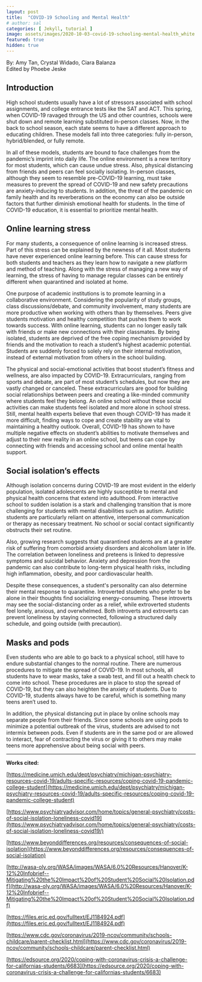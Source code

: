 ```yaml
---
layout: post
title:  "COVID-19 Schooling and Mental Health"
# author: sal
categories: [ Jekyll, tutorial ]
image: assets/images/2020-10-03-covid-19-schooling-mental-health_white.jpeg
featured: true
hidden: true
---
```


By: Amy Tan, Crystal Widado, Ciara Balanza
<br>
Edited by Phoebe Jeske

## **Introduction**
High school students usually have a lot of stressors associated with school assignments, and college entrance tests like the SAT and ACT. This spring, when COVID-19 ravaged through the US and other countries, schools were shut down and remote learning substituted in-person classes. Now, in the back to school season, each state seems to have a different approach to educating children. These models fall into three categories: fully in-person, hybrid/blended, or fully remote.

In all of these models, students are bound to face challenges from the pandemic’s imprint into daily life. The online environment is a new territory for most students, which can cause undue stress. Also, physical distancing from friends and peers can feel socially isolating. In-person classes, although they seem to resemble pre-COVID-19 learning, must take measures to prevent the spread of COVID-19 and new safety precautions are anxiety-inducing to students. In addition, the threat of the pandemic on family health and its reverberations on the economy can also be outside factors that further diminish emotional health for students. In the time of COVID-19 education, it is essential to prioritize mental health.

## **Online learning stress**
For many students, a consequence of online learning is increased stress. Part of this stress can be explained by the newness of it all. Most students have never experienced online learning before. This can cause stress for both students and teachers as they learn how to navigate a new platform and method of teaching. Along with the stress of managing a new way of learning, the stress of having to manage regular classes can be entirely different when quarantined and isolated at home.

One purpose of academic institutions is to promote learning in a collaborative environment. Considering the popularity of study groups, class discussions/debate, and community involvement, many students are more productive when working with others than by themselves. Peers give students motivation and healthy competition that pushes them to work towards success. With online learning, students can no longer easily talk with friends or make new connections with their classmates. By being isolated, students are deprived of the free coping mechanism provided by friends and the motivation to reach a student’s highest academic potential. ​Students are suddenly forced to solely rely on their internal motivation, instead of external motivation from others in the school building.

The physical and social-emotional activities that boost student’s fitness and wellness, are also impacted by COVID-19. Extracurriculars, ranging from sports and debate, are part of most student’s schedules, but now they are vastly changed or canceled. These extracurriculars are good for building social relationships between peers and creating a like-minded community where students feel they belong. An online school without these social activities can make students feel isolated and more alone in school stress. Still, mental health experts believe that even though COVID-19 has made it more difficult, finding ways to cope and create stability are vital to maintaining a healthy outlook. Overall, COVID-19 has shown to have multiple negative effects on student’s abilities to motivate themselves and adjust to their new reality in an online
school, but teens can cope by connecting with friends and accessing school and online mental health support.

## **Social isolation’s effects**
Although isolation concerns during COVID-19 are most evident in the elderly population, isolated adolescents are highly susceptible to mental and physical health concerns that extend into adulthood. From interactive school to sudden isolation is a stark and challenging transition that is more challenging for students with mental disabilities such as autism. Autistic students are particularly reliant on attentive, interpersonal communication or therapy as necessary treatment. No school or social contact significantly obstructs their set routine.

Also, growing research suggests that quarantined students are at a greater risk of suffering from comorbid anxiety disorders and alcoholism later in life. The correlation between loneliness and preteens is linked to depressive symptoms and suicidal behavior. Anxiety and depression from the pandemic can also contribute to long-term physical health risks, including high inflammation, obesity, and poor cardiovascular health.

Despite these consequences, a student's personality can also determine their mental response to quarantine. Introverted students who prefer to be alone in their thoughts find socializing energy-consuming. These introverts may see the social-distancing order as a relief, while extroverted students feel lonely, anxious, and overwhelmed. Both introverts and extroverts can prevent loneliness by staying connected, following a structured daily schedule, and going outside (with precaution).

## **Masks and pods**
Even students who are able to go back to a physical school, still have to endure substantial changes to the normal routine. There are numerous procedures to mitigate the spread of COVID-19. In most schools, all students have to wear masks, take a swab test, and fill out a health check to come into school. These procedures are in place to stop the spread of COVID-19, but they can also heighten the anxiety of students. Due to COVID-19, students always have to be careful, which is something many teens aren’t used to.

In addition, the physical distancing put in place by online schools may separate people from their friends. Since some schools are using pods to minimize a potential outbreak of the virus, students are advised to not intermix between pods. Even if students are in the same pod or are allowed to interact, fear of contracting the virus or giving it to others may make teens more apprehensive about being social with peers.

---


**Works cited:**

[https://medicine.umich.edu/dept/psychiatry/michigan-psychiatry-resources-covid-19/adults-specific-resources/coping-covid-19-pandemic-college-student](https://medicine.umich.edu/dept/psychiatry/michigan-psychiatry-resources-covid-19/adults-specific-resources/coping-covid-19-pandemic-college-student)

[https://www.psychiatryadvisor.com/home/topics/general-psychiatry/costs-of-social-isolation-loneliness-covid19](https://www.psychiatryadvisor.com/home/topics/general-psychiatry/costs-of-social-isolation-loneliness-covid19/)

[https://www.beyonddifferences.org/resources/consequences-of-social-isolation](https://www.beyonddifferences.org/resources/consequences-of-social-isolation)

[http://wasa-oly.org/WASA/images/WASA/6.0%20Resources/Hanover/K-12%20Infobrief--Mitigating%20the%20Impact%20of%20Student%20Social%20Isolation.pdf](http://wasa-oly.org/WASA/images/WASA/6.0%20Resources/Hanover/K-12%20Infobrief--Mitigating%20the%20Impact%20of%20Student%20Social%20Isolation.pdf)

[https://files.eric.ed.gov/fulltext/EJ1184924.pdf](https://files.eric.ed.gov/fulltext/EJ1184924.pdf)

[https://www.cdc.gov/coronavirus/2019-ncov/community/schools-childcare/parent-checklist.html](https://www.cdc.gov/coronavirus/2019-ncov/community/schools-childcare/parent-checklist.html)

[https://edsource.org/2020/coping-with-coronavirus-crisis-a-challenge-for-californias-students/6683](https://edsource.org/2020/coping-with-coronavirus-crisis-a-challenge-for-californias-students/6683)

